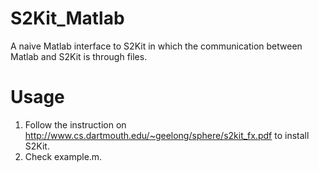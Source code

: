 # S2Kit_Matlab
A naive Matlab interface to S2Kit in which the communication between Matlab and S2Kit is through files.

# Usage
1. Follow the instruction on http://www.cs.dartmouth.edu/~geelong/sphere/s2kit_fx.pdf to install S2Kit.
2. Check example.m.

